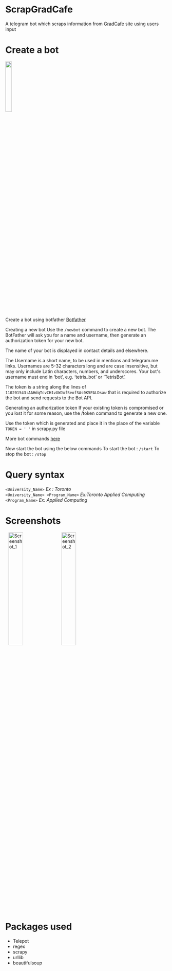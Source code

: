 # ScrapGradCafe

A telegram bot which scraps information from [GradCafe](https://thegradcafe.com/survey/index.php) site using users input


# Create a bot

<img src="https://core.telegram.org/file/811140763/1/PihKNbjT8UE/03b57814e13713da37" width="20%" height="20%" >

Create a bot using botfather [Botfather](https://telegram.me/botfather)

Creating a new bot
Use the `/newbot` command to create a new bot. The BotFather will ask you for a name and username, then generate an authorization token for your new bot.

The name of your bot is displayed in contact details and elsewhere.

The Username is a short name, to be used in mentions and telegram.me links. Usernames are 5-32 characters long and are case insensitive, but may only include Latin characters, numbers, and underscores. Your bot's username must end in ‘bot’, e.g. ‘tetris_bot’ or ‘TetrisBot’.

The token is a string along the lines of `110201543:AAHdqTcvCH1vGWJxfSeofSAs0K5PALDsaw` that is required to authorize the bot and send requests to the Bot API.

Generating an authorization token
If your existing token is compromised or you lost it for some reason, use the /token command to generate a new one.

Use the token which is generated and place it in the place of the variable `TOKEN = ' '` in scrapy.py file

More bot commands [here](https://core.telegram.org/bots#botfather-commands) 

Now start the bot using the below commands
To start the bot :  ` /start `
To stop the bot : `/stop `


# Query syntax 

`<University_Name>` *Ex : Toronto* <br/>
`<University_Name> <Program_Name>` *Ex:Toronto Applied Computing* <br/>
`<Program_Name>` *Ex: Applied Computing* <br/>


# Screenshots

<div>
  <img src="https://user-images.githubusercontent.com/11143021/40128360-074dc2d8-594f-11e8-9bfa-df143b82c066.png" alt="Screenshot_1" width="30%" height="30%" hspace="10">
  <img src="https://user-images.githubusercontent.com/11143021/40128362-07b483ec-594f-11e8-8ec5-89cda7404163.png" alt="Screenshot_2"
width="30%" height="30%">
  </div>

# Packages used

* Telepot
* regex
* scrapy
* urllib
* beautifulsoup
